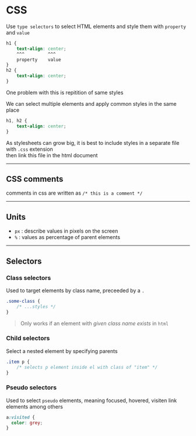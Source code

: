 # CSS

Use `type selectors` to select HTML elements and style them with `property` and `value`

```css
h1 {
    text-align: center;
    ^^^         ^^^
    property    value
}
h2 {
    text-align: center;
}
```

One problem with this is repitition of same styles

We can select multiple elements and apply common styles in the same place

```css
h1, h2 {
    text-align: center;
}
```

As stylesheets can grow big, it is best to include styles in a separate file with `.css` extension\
then link this file in the html document

___

## CSS comments

comments in css are written as `/* this is a comment */`
___

## Units

- `px` : describe values in pixels on the screen
- `%` : values as percentage of parent elements

___

## Selectors

### Class selectors

Used to target elements by class name, preceeded by a `.`

```css
.some-class {
    /* ...styles */
}
```

> Only works if an element with _given class name exists_ in `html`

### Child selectors

Select a nested element by specifying parents

```css
.item p {
    /* selects p element inside el with class of "item" */
}
```

### Pseudo selectors

Used to select `pseudo` elements, meaning focused, hovered, visiten link elements among others

```css
a:visited {
  color: grey;
}
```
